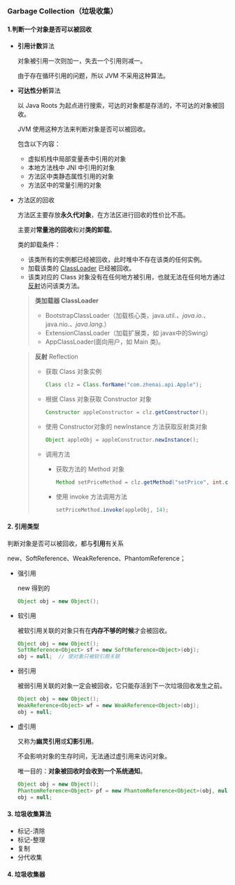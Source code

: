 ### Garbage Collection（垃圾收集）

#### 1.判断一个对象是否可以被回收

- **引用计数**算法

  对象被引用一次则加一，失去一个引用则减一。

  由于存在循环引用的问题，所以 JVM 不采用这种算法。

- **可达性分析**算法

  以 Java Roots 为起点进行搜索，可达的对象都是存活的，不可达的对象被回收。

  JVM 使用这种方法来判断对象是否可以被回收。

  包含以下内容：

  - 虚拟机栈中局部变量表中引用的对象
  - 本地方法栈中 JNI 中引用的对象
  - 方法区中类静态属性引用的对象
  - 方法区中的常量引用的对象

- 方法区的回收

  方法区主要存放**永久代对象**，在方法区进行回收的性价比不高。

  主要对**常量池的回收**和对**类的卸载**。

  类的卸载条件：

  - 该类所有的实例都已经被回收，此时堆中不存在该类的任何实例。
  - 加载该类的 [ClassLoader](https://zhuanlan.zhihu.com/p/51374915]) 已经被回收。
  - 该类对应的 Class 对象没有在任何地方被引用，也就无法在任何地方通过[反射](https://www.cnblogs.com/chanshuyi/p/head_first_of_reflection.html)访问该类方法。

  > **类加载器 ClassLoader**
  >
  > - BootstrapClassLoader（加载核心类，java.util.*、java.io.*、java.nio.*、java.lang.*）
  > - ExtensionClassLoader（加载扩展类，如 javax中的Swing） 
  > - AppClassLoader(面向用户，如 Main 类)。

  > **反射** Reflection
  >
  > - 获取 Class 对象实例 
  >
  >   ```java
  >   Class clz = Class.forName("com.zhenai.api.Apple");
  >   ```
  >
  > - 根据 Class 对象获取 Constructor 对象
  >
  >   ```java
  >   Constructor appleConstructor = clz.getConstructor();
  >   ```
  >
  > - 使用 Constructor对象的 newInstance 方法获取反射类对象
  >
  >   ```java
  >   Object appleObj = appleConstructor.newInstance();
  >   ```
  >
  > - 调用方法
  >
  >   - 获取方法的 Method 对象
  >
  >     ```java
  >     Method setPriceMethod = clz.getMethod("setPrice", int.class);
  >     ```
  >
  >   - 使用 invoke 方法调用方法
  >
  >     ```java
  >     setPriceMethod.invoke(appleObj, 14);
  >     ```

#### 2. 引用类型

判断对象是否可以被回收，都与**引用**有关系

new、SoftReference、WeakReference、PhantomReference；

- 强引用

  new 得到的

  ```java
  Object obj = new Object();
  ```

- 软引用

  被软引用关联的对象只有在**内存不够的时候**才会被回收。

  ```java
  Object obj = new Object();
  SoftReference<Object> sf = new SoftReference<Object>(obj);
  obj = null;  // 使对象只被软引用关联
  ```

- 弱引用

  被弱引用关联的对象一定会被回收，它只能存活到下一次垃圾回收发生之前。

  ```java
  Object obj = new Object();
  WeakReference<Object> wf = new WeakReference<Object>(obj);
  obj = null;
  ```

- 虚引用

  又称为**幽灵引用**或**幻影引用**。

  不会影响对象的生存时间，无法通过虚引用来访问对象。

  唯一目的：**对象被回收时会收到一个系统通知**。

  ```java
  Object obj = new Object();
  PhantomReference<Object> pf = new PhantomReference<Object>(obj, null);
  obj = null;
  ```

#### 3. 垃圾收集算法

- 标记-清除
- 标记-整理
- 复制
- 分代收集

#### 4. 垃圾收集器

